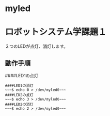 # myled
# ロボットシステム学課題１
２つのLEDが点灯、消灯します。
## 動作手順
####LED1の点灯
~~~$ echo 1 > /dev/myled0~~~
####LED1の消灯
~~~$ echo 0 > /dev/myled0~~~
####LED2の点灯
~~~$ echo 3 > /dev/myled0~~~
####LED2の消灯
~~~$ echo 2 > /dev/myled0~~~
